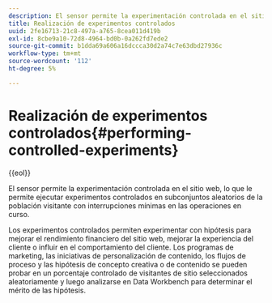 ```yaml
---
description: El sensor permite la experimentación controlada en el sitio web, lo que le permite ejecutar experimentos controlados en subconjuntos aleatorios de la población visitante con interrupciones mínimas en las operaciones en curso.
title: Realización de experimentos controlados
uuid: 2fe16713-21c8-497a-a765-8cea011d419b
exl-id: 8cbe9a10-72d8-4964-bd0b-0a262fd7ede2
source-git-commit: b1dda69a606a16dccca30d2a74c7e63dbd27936c
workflow-type: tm+mt
source-wordcount: '112'
ht-degree: 5%

---
```


# Realización de experimentos controlados{#performing-controlled-experiments}

{{eol}}

El sensor permite la experimentación controlada en el sitio web, lo que le permite ejecutar experimentos controlados en subconjuntos aleatorios de la población visitante con interrupciones mínimas en las operaciones en curso.

Los experimentos controlados permiten experimentar con hipótesis para mejorar el rendimiento financiero del sitio web, mejorar la experiencia del cliente o influir en el comportamiento del cliente. Los programas de marketing, las iniciativas de personalización de contenido, los flujos de proceso y las hipótesis de concepto creativa o de contenido se pueden probar en un porcentaje controlado de visitantes de sitio seleccionados aleatoriamente y luego analizarse en Data Workbench para determinar el mérito de las hipótesis.
